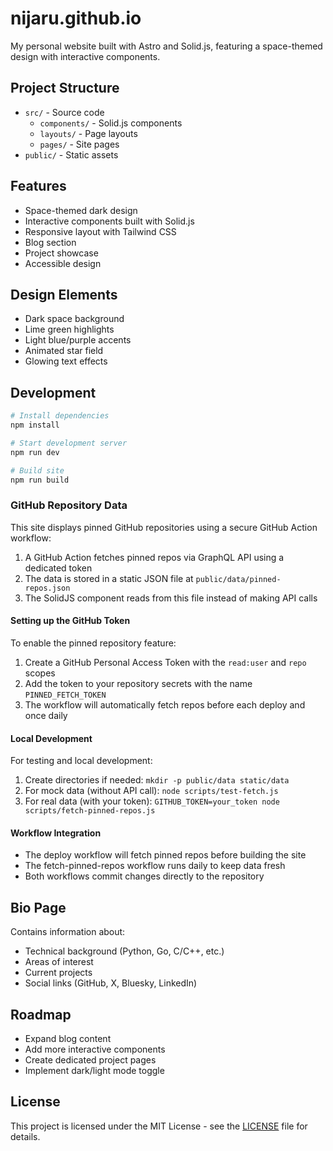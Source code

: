 # nijaru.github.io

My personal website built with Astro and Solid.js, featuring a space-themed design with interactive components.

## Project Structure

- `src/` - Source code
  - `components/` - Solid.js components
  - `layouts/` - Page layouts
  - `pages/` - Site pages
- `public/` - Static assets

## Features

- Space-themed dark design
- Interactive components built with Solid.js
- Responsive layout with Tailwind CSS
- Blog section
- Project showcase
- Accessible design

## Design Elements

- Dark space background
- Lime green highlights
- Light blue/purple accents
- Animated star field
- Glowing text effects

## Development

```bash
# Install dependencies
npm install

# Start development server
npm run dev

# Build site
npm run build
```

### GitHub Repository Data

This site displays pinned GitHub repositories using a secure GitHub Action workflow:

1. A GitHub Action fetches pinned repos via GraphQL API using a dedicated token
2. The data is stored in a static JSON file at `public/data/pinned-repos.json`
3. The SolidJS component reads from this file instead of making API calls

#### Setting up the GitHub Token

To enable the pinned repository feature:

1. Create a GitHub Personal Access Token with the `read:user` and `repo` scopes
2. Add the token to your repository secrets with the name `PINNED_FETCH_TOKEN` 
3. The workflow will automatically fetch repos before each deploy and once daily

#### Local Development

For testing and local development:

1. Create directories if needed: `mkdir -p public/data static/data`
2. For mock data (without API call): `node scripts/test-fetch.js`
3. For real data (with your token): `GITHUB_TOKEN=your_token node scripts/fetch-pinned-repos.js`

#### Workflow Integration

- The deploy workflow will fetch pinned repos before building the site
- The fetch-pinned-repos workflow runs daily to keep data fresh
- Both workflows commit changes directly to the repository

## Bio Page

Contains information about:
- Technical background (Python, Go, C/C++, etc.)
- Areas of interest
- Current projects
- Social links (GitHub, X, Bluesky, LinkedIn)

## Roadmap

- Expand blog content
- Add more interactive components
- Create dedicated project pages
- Implement dark/light mode toggle

## License

This project is licensed under the MIT License - see the [LICENSE](LICENSE) file for details.
